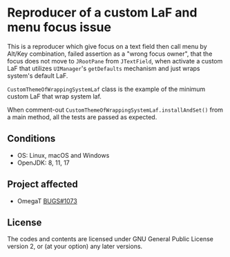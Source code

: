 # Reproducer of a custom LaF and menu focus issue

This is a reproducer which give focus on a text field then call menu by
Alt/Key combination, failed assertion as a "wrong focus owner", that the focus does not move to
`JRootPane` from `JTextField`, when activate a custom LaF that utilizes `UIManager`'s `getDefaults`
mechanism and just wraps system's default LaF.

`CustomThemeOfWrappingSystemLaf` class is the example of the minimum custom LaF that wrap system laf.

When comment-out `CustomThemeOfWrappingSystemLaf.installAndSet()` from a main method,
all the tests are passed as expected.

## Conditions

- OS: Linux, macOS and Windows
- OpenJDK: 8, 11, 17

## Project affected

- OmegaT [BUGS#1073](https://sourceforge.net/p/omegat/bugs/1073/)

## License

The codes and contents are licensed under GNU General Public License version 2,
or (at your option) any later versions.
